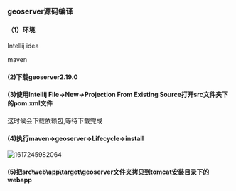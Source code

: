 ### geoserver源码编译

#### （1）环境

Intellij idea

maven

#### (2)下载geoserver2.19.0

#### (3)使用Intellij  File->New->Projection From Existing Source打开src文件夹下的pom.xml文件

这时候会下载依赖包,等待下载完成

#### (4)执行maven->geoserver->Lifecycle->install

![1617245982064](https://pzy-images.oss-cn-hangzhou.aliyuncs.com/img/202208021042187.png)

#### (5)把src\web\app\target\geoserver文件夹拷贝到tomcat安装目录下的webapp

